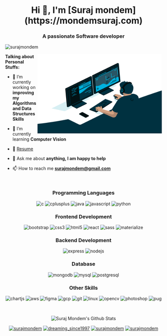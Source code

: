 <h1 align="center">Hi 👋, I'm [Suraj mondem](https://mondemsuraj.com)</h1>
<h3 align="center">A passionate Software developer </h3>

<p align="left"> 
    <img src="https://komarev.com/ghpvc/?username=surajmondem" alt="surajmondem" /> 
</p>

<img align="right" alt="GIF" src="https://github.com/SurajMondem/SurajMondem/blob/master/code.gif?raw=true" width="400" height="256" />
  
**Talking about Personal Stuffs:**

- 🔭 I’m currently working on **improving my Algorithms and Data Structures Skills**

- 🌱 I’m currently learning **Computer Vision**

- 📝 [Resume](https://drive.google.com/file/d/1qijUA4clzEi02GPVlVV3ETnxoFjfG2_x/view?usp=sharing)

- 💬 Ask me about **anything, I am happy to help**

- 📫 How to reach me **surajmondem@gmail.com**

<br />


<h3 align="center"> Programming Languages </h3>
<p align="center">
  <img src="https://devicons.github.io/devicon/devicon.git/icons/c/c-original.svg" alt="c" width="40" height="40"/> 
  <img src="https://devicons.github.io/devicon/devicon.git/icons/cplusplus/cplusplus-original.svg" alt="cplusplus" width="40" height="40"/>  
  <img src="https://devicons.github.io/devicon/devicon.git/icons/java/java-original-wordmark.svg" alt="java" width="40" height="40"/> 
  <img src="https://devicons.github.io/devicon/devicon.git/icons/javascript/javascript-original.svg" alt="javascript" width="40" height="40"/> 
  <img src="https://devicons.github.io/devicon/devicon.git/icons/python/python-original.svg" alt="python" width="40" height="40"/>
</p>
<h3 align="center"> Frontend Development </h3>
<p align="center">    
  <img src="https://devicons.github.io/devicon/devicon.git/icons/bootstrap/bootstrap-plain.svg" alt="bootstrap" width="40" height="40"/> 
  <img src="https://devicons.github.io/devicon/devicon.git/icons/css3/css3-original-wordmark.svg" alt="css3" width="40" height="40"/>   
  <img src="https://devicons.github.io/devicon/devicon.git/icons/html5/html5-original-wordmark.svg" alt="html5" width="40" height="40"/>  
  <img src="https://devicons.github.io/devicon/devicon.git/icons/react/react-original-wordmark.svg" alt="react" width="40" height="40"/> 
  <img src="https://devicons.github.io/devicon/devicon.git/icons/sass/sass-original.svg" alt="sass" width="40" height="40"/>  
  <img src="https://raw.githubusercontent.com/prplx/svg-logos/5585531d45d294869c4eaab4d7cf2e9c167710a9/svg/materialize.svg" alt="materialize" width="40" height="40"/>   
</p>
<h3 align="center"> Backend Development </h3>
<p align="center">    
  <img src="https://devicons.github.io/devicon/devicon.git/icons/express/express-original-wordmark.svg" alt="express" width="40" height="40"/>  
  <img src="https://devicons.github.io/devicon/devicon.git/icons/nodejs/nodejs-original-wordmark.svg" alt="nodejs" width="40" height="40"/>  
</p>
<h3 align="center"> Database </h3>
<p align="center">     
  <img src="https://devicons.github.io/devicon/devicon.git/icons/mongodb/mongodb-original-wordmark.svg" alt="mongodb" width="40" height="40"/> 
  <img src="https://devicons.github.io/devicon/devicon.git/icons/mysql/mysql-original-wordmark.svg" alt="mysql" width="40" height="40"/>  
  <img src="https://devicons.github.io/devicon/devicon.git/icons/postgresql/postgresql-original-wordmark.svg" alt="postgresql" width="40" height="40"/>  
</p>
<h3 align="center"> Other Skills </h3>
<p align="center">    
  <img src="https://www.chartjs.org/media/logo-title.svg" alt="chartjs" width="40" height="40"/> 
  <img src="https://devicons.github.io/devicon/devicon.git/icons/amazonwebservices/amazonwebservices-original-wordmark.svg" alt="aws" width="40" height="40"/>    
  <img src="https://www.vectorlogo.zone/logos/figma/figma-icon.svg" alt="figma" width="40" height="40"/> 
  <img src="https://www.vectorlogo.zone/logos/google_cloud/google_cloud-icon.svg" alt="gcp" width="40" height="40"/> 
  <img src="https://www.vectorlogo.zone/logos/git-scm/git-scm-icon.svg" alt="git" width="40" height="40"/> 
  <img src="https://devicons.github.io/devicon/devicon.git/icons/linux/linux-original.svg" alt="linux" width="40" height="40"/> 
  <img src="https://www.vectorlogo.zone/logos/opencv/opencv-icon.svg" alt="opencv" width="40" height="40"/> <img src="https://devicons.github.io/devicon/devicon.git/icons/photoshop/photoshop-plain.svg" alt="photoshop" width="40" height="40"/> 
  <img src="https://cdn.worldvectorlogo.com/logos/pug.svg" alt="pug" width="40" height="40"/>   
</p>
<br/>
<p align="center">
  <img align="center" alt="Suraj Mondem's Github Stats" src="https://github-readme-stats.surajmondem.vercel.app/api?username=surajmondem&show_icons=true&hide_border=true&theme=tokyonight" />
</p>


<p align="center">
<a href="https://linkedin.com/in/surajmondem" target="blank"><img align="center" src="https://cdn.jsdelivr.net/npm/simple-icons@3.0.1/icons/linkedin.svg" alt="surajmondem" height="30" width="30" /></a>
<a href="https://instagram.com/dreaming_since1997" target="blank"><img align="center" src="https://cdn.jsdelivr.net/npm/simple-icons@3.0.1/icons/instagram.svg" alt="dreaming_since1997" height="30" width="30" /></a>
<a href="https://www.hackerrank.com/surajmondem" target="blank"><img align="center" src="https://cdn.jsdelivr.net/npm/simple-icons@3.0.1/icons/hackerrank.svg" alt="surajmondem" height="30" width="30" /></a>
<a href="https://www.leetcode.com/surajmondem" target="blank"><img align="center" src="https://cdn.jsdelivr.net/npm/simple-icons@3.0.1/icons/leetcode.svg" alt="surajmondem" height="30" width="30" /></a>
</p>



